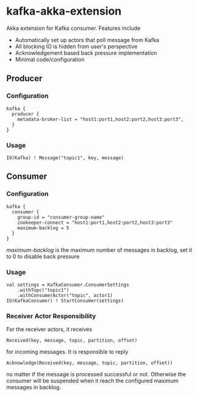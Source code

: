kafka-akka-extension
======

Akka extension for Kafka consumer. Features include
 * Automatically set up actors that poll message from Kafka
 * All blocking IO is hidden from user's perspective
 * Acknowledgement based back pressure implementation
 * Minimal code/configuration

## Producer

### Configuration
    kafka {
      producer {
        metadata-broker-list = "host1:port1,host2:port2,host3:port3",
      }
    }

### Usage

    IO(Kafka) ! Message("topic1", key, message)
  
## Consumer

### Configuration

    kafka {
      consumer {
        group-id = "consumer-group-name"
        zookeeper-connect = "host1:port1,host2:port2,host3:port3"
        maximum-backlog = 5
      }
    }

_maximum-backlog_ is the maximum number of messages in backlog, set it to 0 to disable back pressure

### Usage
    val settings = KafkaConsumer.ConsumerSettings
        .withTopc("topic1")
        .withConsumerActor("topic", actor1)
    IO(KafkaConsumer) ! StartConsumer(settings)

### Receiver Actor Responsibility

For the receiver actors, it receives

    Received(key, message, topic, partition, offset)

for incoming messages. It is responsible to reply

    Acknowledge(Received(key, message, topic, partition, offset))

no matter if the message is processed successful or not. Otherwise the consumer will be suspended when it reach the configured maximum messages in backlog.


